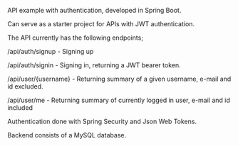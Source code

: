 API example with authentication, developed in Spring Boot.

Can serve as a starter project for APIs with JWT authentication. 

The API currently has the following endpoints;

/api/auth/signup - Signing up

/api/auth/signin - Signing in, returning a JWT bearer token.

/api/user/{username} - Returning summary of a given username, e-mail and id excluded.

/api/user/me - Returning summary of currently logged in user, e-mail and id included

Authentication done with Spring Security and Json Web Tokens.

Backend consists of a MySQL database.
